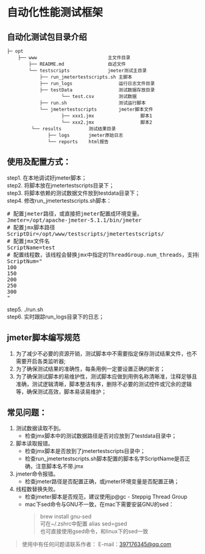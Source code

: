 # 自动化性能测试框架


## 自动化测试包目录介绍

    ├─ opt
        ├── www                          主文件目录
            ├── README.md                自述文件
            └── testscripts              jmeter测试主目录
                ├── run_jmetertestscripts.sh 主脚本        
                ├── run_logs                 运行日志文件目录
                ├── testData                 测试数据存放目录
                        └── test.csv         测试数据        
                ├── run.sh                   测试运行脚本
                └── jmetertestscripts        jmeter脚本文件
                        ├── xxx1.jmx                 脚本1
                        └── xxx2.jmx                 脚本2
             └── results          测试结果目录
                   ├── logs       jmeter原始日志
                   └── reports    html报告
               




## 使用及配置方式：

step1. 在本地调试好jmeter脚本；  
step2. 将脚本放在jmetertestscripts目录下；  
step3. 将脚本依赖的测试数据文件放到testdata目录下；  
step4. 修改run_jmetertestscripts.sh脚本：  
<pre>
# 配置jmeter路径，或直接把jmeter配置成环境变量。
Jmeter=/opt/apache-jmeter-5.1.1/bin/jmeter
# 配置jmx脚本路径
ScriptDir=/opt/www/testscripts/jmetertestscripts/
# 配置jmx文件名
ScriptName=test
# 配置线程数，该线程会替换jmx中指定的ThreadGroup.num_threads，支持配置多个，一行一个
ScriptNum="
100
150
200
250
300
"
</pre>

step5. ./run.sh  
step6. 实时跟踪run_logs目录下的日志；  

## jmeter脚本编写规范
1. 为了减少不必要的资源开销，测试脚本中不需要指定保存测试结果文件，也不需要开启各类监听器;  
2. 为了确保测试结果的准确性，每条用例一定要设置正确的断言；  
3. 为了确保测试脚本的易维护性，测试脚本应做到用例名称清晰准，注释足够且准确，测试逻辑清晰，脚本整洁有序，删除不必要的测试控件或冗余的逻辑等，确保测试高效，脚本易读易维护；  

## 常见问题：
1. 测试数据读取不到。
   - 检查jmx脚本中的测试数据路径是否对应放到了testdata目录中；
2. 脚本读取报错。
   - 检查jmx脚本是否放到了jmetertestscripts目录中；
   - 检查run_jmetertestscripts.sh脚本配置的脚本名字ScriptName是否正确，注意脚本名不带.jmx
3. jmeter命令报错。
   - 检查jmeter路径是否配置正确，或jmeter环境变量是否配置正确；
4. 线程数替换失败。
   - 检查jmeter脚本是否规范，建议使用jp@gc - Steppig Thread Group
   - mac下sed命令与GNU不一致，在mac下需要安装GNU的sed：  
     > brew install gnu-sed  
     > 可在~/.zshrc中配置 alias sed=gsed  
     > 也可直接使用gsed命令，和linux下的sed一致
 
 > 使用中有任何问题请联系作者： E-mail：397176345@qq.com
